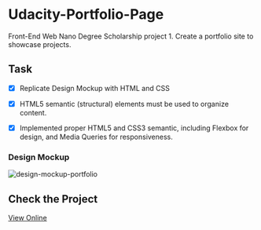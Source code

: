 # Udacity-Portfolio-Page
Front-End Web Nano Degree Scholarship project 1. Create a portfolio site to showcase projects.

## Task

   - [x] Replicate Design Mockup with HTML and CSS
   - [x] HTML5 semantic (structural) elements must be used to organize content.
   - [x] Implemented proper HTML5 and CSS3 semantic, including Flexbox for design, and Media Queries for responsiveness.
   

### Design Mockup

![design-mockup-portfolio](https://user-images.githubusercontent.com/40595189/42816755-215e15bc-89cc-11e8-837c-a81d4e3ad727.png)

## Check the Project

 [View Online](https://lebogangolifant.github.io/Udacity-Portfolio-Page/.)

